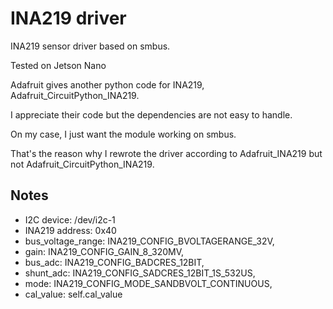 # INA219 driver
INA219 sensor driver based on smbus.

Tested on Jetson Nano

Adafruit gives another python code for INA219, Adafruit_CircuitPython_INA219.

I appreciate their code but the dependencies are not easy to handle.

On my case, I just want the module working on smbus.

That's the reason why I rewrote the driver according to Adafruit_INA219
but not Adafruit_CircuitPython_INA219.

## Notes
-   I2C device: /dev/i2c-1 
-   INA219 address: 0x40
-   bus_voltage_range: INA219_CONFIG_BVOLTAGERANGE_32V,
-   gain: INA219_CONFIG_GAIN_8_320MV,
-   bus_adc: INA219_CONFIG_BADCRES_12BIT,
-   shunt_adc: INA219_CONFIG_SADCRES_12BIT_1S_532US,
-   mode: INA219_CONFIG_MODE_SANDBVOLT_CONTINUOUS,
-   cal_value: self.cal_value

